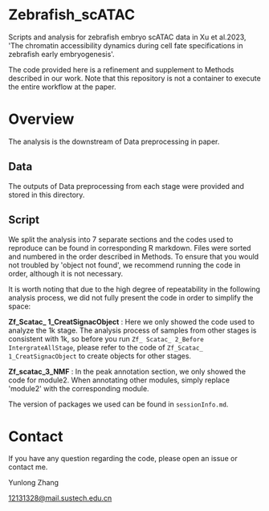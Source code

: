 # Zebrafish_scATAC
Scripts and analysis for zebrafish embryo scATAC data in Xu et al.2023, 'The chromatin accessibility dynamics during cell fate specifications in zebrafish early embryogenesis'.

The code provided here is a refinement and supplement to Methods described in our work. Note that this repository is not a container to execute the entire workflow at the paper.

# Overview
The analysis is the downstream of Data preprocessing in paper.

## Data
The outputs of Data preprocessing from each stage were provided and stored in this directory.

## Script
We split the analysis into 7 separate sections and the codes used to reproduce can be found in corresponding R markdown. Files were sorted and numbered in the order described in Methods. To ensure that you would not troubled by 'object not found', we recommend running the code in order, although it is not necessary.

It is worth noting that due to the high degree of repeatability in the following analysis process, we did not fully present the code in order to simplify the space:

**Zf_Scatac_ 1_CreatSignacObject** :  Here we only showed the code used to analyze the 1k stage. The analysis process of samples from other stages is consistent with 1k, so before you run `Zf_ Scatac_ 2_Before IntergrateAllStage`, please refer to the code of `Zf_Scatac_ 1_CreatSignacObject`  to create objects for other stages.

**Zf_scatac_3_NMF** : In the peak annotation section, we only showed the code for module2. When annotating other modules, simply replace 'module2' with the corresponding module.

The version of packages we used can be found in `sessionInfo.md`.

# Contact
If you have any question regarding the code, please open an issue or contact me.

Yunlong Zhang

12131328@mail.sustech.edu.cn
